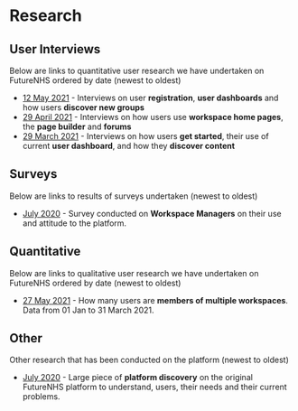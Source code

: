 # Research

## User Interviews
Below are links to quantitative user research we have undertaken on FutureNHS ordered by date (newest to oldest)
- [12 May 2021](/research/user-research-20210512.md) - Interviews on user **registration**, **user dashboards** and how users **discover new groups**
- [29 April 2021](/research/user-research-20210429.md) - Interviews on how users use **workspace home pages**, the **page builder** and **forums**
- [29 March 2021](/research/user-research-20210329.md) - Interviews on how users **get started**, their use of current **user dashboard**, and how they **discover content**

## Surveys
Below are links to results of surveys undertaken (newest to oldest)
- [July 2020](/research/managers-survey-202006.md) - Survey conducted on **Workspace Managers** on their use and attitude to the platform.

## Quantitative
Below are links to qualitative user research we have undertaken on FutureNHS ordered by date (newest to oldest)
- [27 May 2021](/research/stats-research-20210527.md) - How many users are **members of multiple workspaces**. Data from 01 Jan to 31 March 2021.

## Other
Other research that has been conducted on the platform (newest to oldest)
- [July 2020](/research/discovery-2020.md) - Large piece of **platform discovery** on the original FutureNHS platform to understand, users, their needs and their current problems.
